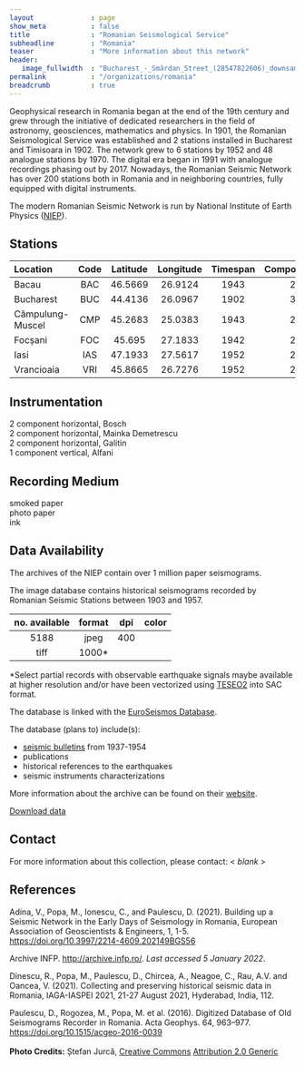 ```yaml
---
layout              : page
show_meta           : false
title               : "Romanian Seismological Service"
subheadline         : "Romania"
teaser              : "More information about this network"
header:
   image_fullwidth  : "Bucharest_-_Smârdan_Street_(28547822606)_downsample.jpg"
permalink           : "/organizations/romania"
breadcrumb          : true
---
```


Geophysical research in Romania began at the end of the 19th century and grew through the initiative of dedicated researchers in the field of astronomy, geosciences, mathematics and physics.  In 1901, the Romanian Seismological Service was established and 2 stations installed in Bucharest and Timisoara in 1902. The network grew to 6 stations by 1952 and 48 analogue stations by 1970. The digital era began in 1991 with analogue recordings phasing out by 2017. Nowadays, the Romanian Seismic Network has over 200 stations both in Romania and in neighboring countries, fully equipped with digital instruments.

The modern Romanian Seismic Network is run by National Institute of Earth Physics ([NIEP](http://www.infp.ro/)).

## Stations

**Location** | **Code** | **Latitude** | **Longitude** | **Timespan** | **Components**
| :--- | :---: | :---: | :---: | :---: | :---:
Bacau | BAC | 46.5669 | 26.9124 | 1943 |2
Bucharest | BUC | 44.4136 | 26.0967 | 1902 |3
Câmpulung-Muscel | CMP | 45.2683 | 25.0383 | 1943 |2
Focșani | FOC | 45.695 | 27.1833 | 1942 |2
Iasi | IAS | 47.1933 | 27.5617 | 1952 |2
Vrancioaia | VRI | 45.8665 | 26.7276 | 1952 |2

## Instrumentation
2 component horizontal, Bosch  
2 component horizontal, Mainka Demetrescu  
2 component horizontal, Galitin  
1 component vertical, Alfani  


## Recording Medium
smoked paper  
photo paper  
ink

## Data Availability
The archives of the NIEP contain over 1 million paper seismograms.

The image database contains historical seismograms recorded by Romanian Seismic Stations between 1903 and 1957.


**no. available** | **format** | **dpi** | **color**
| :---: | :---: | :---: | :---:
5188 | jpeg| 400 |
| tiff | 1000* |

*Select partial records with observable earthquake signals maybe available at higher resolution and/or have been vectorized using [TESEO2](http://teseo.rm.ingv.it/) into SAC format.

The database is linked with the [EuroSeismos Database](http://storing.ingv.it/es_web/).

The database (plans to) include(s):
* [seismic bulletins](http://archive.infp.ro/buletine.php) from 1937-1954
* publications
* historical references to the earthquakes
* seismic instruments characterizations

More information about the archive can be found on their [website](http://archive.infp.ro).

[Download data](http://archive.infp.ro/date.php)

## Contact
For more information about this collection, please contact: \< *blank* \>

## References

Adina, V., Popa, M., Ionescu, C., and Paulescu, D. (2021). Building up a Seismic Network in the Early Days of Seismology in Romania, European Association of Geoscientists &amp; Engineers, 1, 1-5. https://doi.org/10.3997/2214-4609.202149BGS56

Archive INFP. http://archive.infp.ro/. *Last accessed 5 January 2022*.

Dinescu, R., Popa, M., Paulescu, D., Chircea, A., Neagoe, C., Rau, A.V. and Oancea, V. (2021). Collecting and preserving historical seismic data in Romania, IAGA-IASPEI 2021, 21-27 August 2021, Hyderabad, India, 112.

Paulescu, D., Rogozea, M., Popa, M. et al. (2016). Digitized Database of Old Seismograms Recorder in Romania. Acta Geophys. 64, 963–977. https://doi.org/10.1515/acgeo-2016-0039
<br>
<br>
**Photo Credits:** Ștefan Jurcă, [Creative Commons](https://en.wikipedia.org/wiki/en:Creative_Commons) [Attribution 2.0 Generic](https://creativecommons.org/licenses/by/2.0/deed.en)
